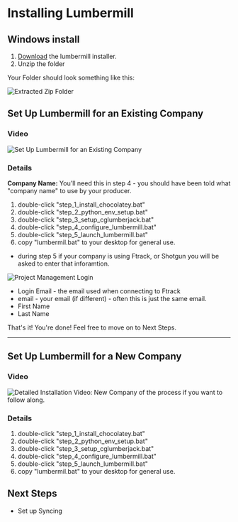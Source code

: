# Installing Lumbermill

## Windows install

1) [Download](https://cgl-developeronboarding.s3.amazonaws.com/lumbermill_installer.zip) the lumbermill installer. 
1) Unzip the folder

Your Folder should look something like this:

![Extracted Zip Folder](lmill_install_folder.jpg)

## Set Up Lumbermill for an Existing Company

### Video
![Set Up Lumbermill for an Existing Company](https://www.youtube.com/watch?v=BE8X5HWJiuA)


### Details
**Company Name:** You'll need this in step 4 - you should have been told what "company name" to use by your producer.  

1) double-click "step_1_install_chocolatey.bat"
1) double-click "step_2_python_env_setup.bat"
1) double-click "step_3_setup_cglumberjack.bat"
1) double-click "step_4_configure_lumbermill.bat"
1) double-click "step_5_launch_lumbermill.bat"
1) copy "lumbermil.bat" to your desktop for general use.

* during step 5 if your company is using Ftrack, or Shotgun you will be asked to enter that inforamtion.

![Project Management Login](proj-man-login.png)
* Login Email - the email used when connecting to Ftrack
* email - your email (if different) - often this is just the same email.
* First Name
* Last Name

That's it! You're done! Feel free to move on to Next Steps.

------------------------------

## Set Up Lumbermill for a New Company

### Video
![Detailed Installation Video: New Company](https://youtu.be/FawxhaCx9ao) of the process if you want to follow along.

### Details
1) double-click "step_1_install_chocolatey.bat"
1) double-click "step_2_python_env_setup.bat"
1) double-click "step_3_setup_cglumberjack.bat"
1) double-click "step_4_configure_lumbermill.bat"
1) double-click "step_5_launch_lumbermill.bat"
1) copy "lumbermil.bat" to your desktop for general use.

## Next Steps
* Set up Syncing

